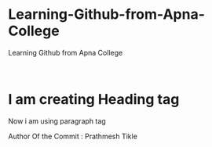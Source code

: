 # Learning-Github-from-Apna-College
Learning Github from Apna College

<br/>

<h1> I am creating Heading tag</h1>

<p> Now i am using paragraph tag </p>

Author Of the Commit :  Prathmesh Tikle
